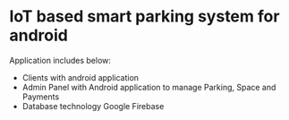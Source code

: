 
# IoT based smart parking system for android

Application includes below:
  - Clients with android application
  - Admin Panel with Android application to manage Parking, Space and Payments
  - Database technology Google Firebase
